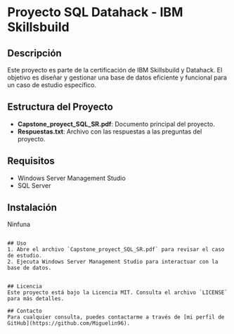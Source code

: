# Proyecto SQL Datahack - IBM Skillsbuild

## Descripción
Este proyecto es parte de la certificación de IBM Skillsbuild y Datahack. El objetivo es diseñar y gestionar una base de datos eficiente y funcional para un caso de estudio específico.

## Estructura del Proyecto
- **Capstone_proyect_SQL_SR.pdf**: Documento principal del proyecto.
- **Respuestas.txt**: Archivo con las respuestas a las preguntas del proyecto.

## Requisitos
- Windows Server Management Studio
- SQL Server

## Instalación
Ninfuna
   ```

## Uso
1. Abre el archivo `Capstone_proyect_SQL_SR.pdf` para revisar el caso de estudio.
2. Ejecuta Windows Server Management Studio para interactuar con la base de datos.


## Licencia
Este proyecto está bajo la Licencia MIT. Consulta el archivo `LICENSE` para más detalles.

## Contacto
Para cualquier consulta, puedes contactarme a través de [mi perfil de GitHub](https://github.com/Miguelin96).

```
